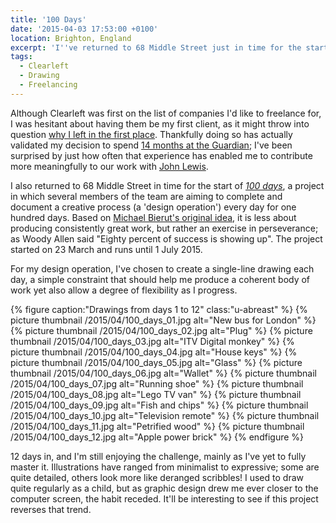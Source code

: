 ```yaml
---
title: '100 Days'
date: '2015-04-03 17:53:00 +0100'
location: Brighton, England
excerpt: 'I''ve returned to 68 Middle Street just in time for the start of *100 days*, a collaborative project where the aim is to complete a creative process every day for one hundred days.'
tags:
  - Clearleft
  - Drawing
  - Freelancing
---
```

Although Clearleft was first on the list of companies I'd like to freelance for, I was hesitant about having them be my first client, as it might throw into question [why I left in the first place][1]. Thankfully doing so has actually validated my decision to spend [14 months at the Guardian][2]; I've been surprised by just how often that experience has enabled me to contribute more meaningfully to our work with [John Lewis][3].

I also returned to 68 Middle Street in time for the start of *[100 days][4]*, a project in which several members of the team are aiming to complete and document a creative process (a 'design operation') every day for one hundred days. Based on [Michael Bierut's original idea][5], it is less about producing consistently great work, but rather an exercise in perseverance; as Woody Allen said "Eighty percent of success is showing up". The project started on 23 March and runs until 1 July 2015.

For my design operation, I've chosen to create a single-line drawing each day, a simple constraint that should help me produce a coherent body of work yet also allow a degree of flexibility as I progress.

{% figure caption:"Drawings from days 1 to 12" class:"u-abreast" %}
{% picture thumbnail /2015/04/100_days_01.jpg alt="New bus for London" %}
{% picture thumbnail /2015/04/100_days_02.jpg alt="Plug" %}
{% picture thumbnail /2015/04/100_days_03.jpg alt="ITV Digital monkey" %}
{% picture thumbnail /2015/04/100_days_04.jpg alt="House keys" %}
{% picture thumbnail /2015/04/100_days_05.jpg alt="Glass" %}
{% picture thumbnail /2015/04/100_days_06.jpg alt="Wallet" %}
{% picture thumbnail /2015/04/100_days_07.jpg alt="Running shoe" %}
{% picture thumbnail /2015/04/100_days_08.jpg alt="Lego TV van" %}
{% picture thumbnail /2015/04/100_days_09.jpg alt="Fish and chips" %}
{% picture thumbnail /2015/04/100_days_10.jpg alt="Television remote" %}
{% picture thumbnail /2015/04/100_days_11.jpg alt="Petrified wood" %}
{% picture thumbnail /2015/04/100_days_12.jpg alt="Apple power brick" %}
{% endfigure %}

12 days in, and I'm still enjoying the challenge, mainly as I've yet to fully master it. Illustrations have ranged from minimalist to expressive; some are quite detailed, others look more like deranged scribbles! I used to draw quite regularly as a child, but as graphic design drew me ever closer to the computer screen, the habit receded. It'll be interesting to see if this project reverses that trend.

[1]: /2013/10/moving_in_moving_on
[2]: /2015/01/changing_gears
[3]: http://johnlewis.com
[4]: http://clearleft100days.tumblr.com
[5]: http://designobserver.com/feature/five-years-of-100-days/24678
